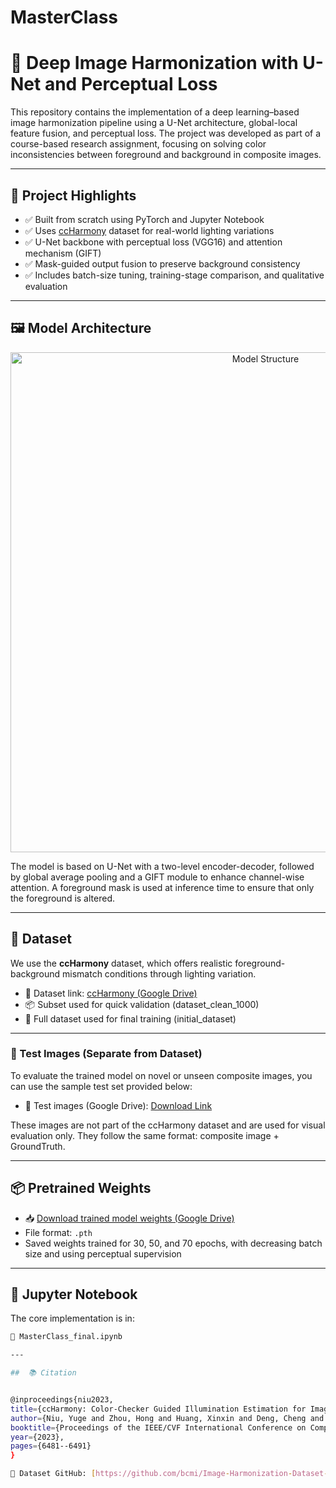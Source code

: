 # MasterClass
# 🎨 Deep Image Harmonization with U-Net and Perceptual Loss

This repository contains the implementation of a deep learning–based image harmonization pipeline using a U-Net architecture, global-local feature fusion, and perceptual loss. The project was developed as part of a course-based research assignment, focusing on solving color inconsistencies between foreground and background in composite images.

---

## 📌 Project Highlights

- ✅ Built from scratch using PyTorch and Jupyter Notebook
- ✅ Uses [ccHarmony](https://github.com/bcmi/ImageHarmonizationDataset-ccHarmony) dataset for real-world lighting variations
- ✅ U-Net backbone with perceptual loss (VGG16) and attention mechanism (GIFT)
- ✅ Mask-guided output fusion to preserve background consistency
- ✅ Includes batch-size tuning, training-stage comparison, and qualitative evaluation

---

## 🖼️ Model Architecture

<div align="center">
  <img src="mastercalss-.drawio.png" alt="Model Structure" width="800"/>
</div>

The model is based on U-Net with a two-level encoder-decoder, followed by global average pooling and a GIFT module to enhance channel-wise attention. A foreground mask is used at inference time to ensure that only the foreground is altered.

---

## 📁 Dataset

We use the **ccHarmony** dataset, which offers realistic foreground-background mismatch conditions through lighting variation.

- 🔗 Dataset link: [ccHarmony (Google Drive)](https://drive.google.com/drive/folders/1ADh3RAN5EKQmeuCtDKtzkl-kJIB4JbAU?usp=drive_link)
- 📦 Subset used for quick validation (dataset_clean_1000)
- 🧪 Full dataset used for final training (initial_dataset)

---

### 📸 Test Images (Separate from Dataset)

To evaluate the trained model on novel or unseen composite images, you can use the sample test set provided below:

- 📁 Test images (Google Drive): [Download Link](https://drive.google.com/drive/folders/1S3UmYg7Dx2bIB9s5P4-QoXFIhHeu2306?usp=sharing)

These images are not part of the ccHarmony dataset and are used for visual evaluation only. They follow the same format: composite image + GroundTruth.

---

## 📦 Pretrained Weights

- 📥 [Download trained model weights (Google Drive)](https://drive.google.com/drive/folders/1NfVQSRNqO-n3ktuQz3pYxS9Bh6TEWzW3?usp=drive_link)
- File format: `.pth`  
- Saved weights trained for 30, 50, and 70 epochs, with decreasing batch size and using perceptual supervision

---

## 📓 Jupyter Notebook

The core implementation is in:

```bash
📘 MasterClass_final.ipynb

---

##  📚 Citation


@inproceedings{niu2023,
title={ccHarmony: Color-Checker Guided Illumination Estimation for Image Harmonization},
author={Niu, Yuge and Zhou, Hong and Huang, Xinxin and Deng, Cheng and Ding, Xuan and Yao, Wei and Dong, Xiaopeng},
booktitle={Proceedings of the IEEE/CVF International Conference on Computer Vision (ICCV)},
year={2023},
pages={6481--6491}
}

🔗 Dataset GitHub: [https://github.com/bcmi/Image-Harmonization-Dataset-ccHarmony](https://github.com/bcmi/Image-Harmonization-Dataset-ccHarmony)


